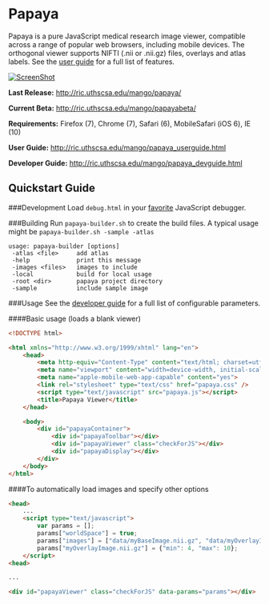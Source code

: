 Papaya 
======

Papaya is a pure JavaScript medical research image viewer, compatible across a range of popular web browsers, 
including mobile devices.  The orthogonal viewer supports NIFTI (.nii or .nii.gz) files, overlays and atlas labels.  See 
the [user guide](http://ric.uthscsa.edu/mango/papaya_userguide.html) for a full list of features.

[![ScreenShot](https://raw.github.com/rii-mango/Papaya/master/README-img.png)](http://ric.uthscsa.edu/mango/papaya/)

**Last Release:** http://ric.uthscsa.edu/mango/papaya/

**Current Beta:** http://ric.uthscsa.edu/mango/papayabeta/

**Requirements:** Firefox (7), Chrome (7), Safari (6), MobileSafari (iOS 6), IE (10)

**User Guide:** http://ric.uthscsa.edu/mango/papaya_userguide.html

**Developer Guide:** http://ric.uthscsa.edu/mango/papaya_devguide.html

Quickstart Guide
------

###Development
Load `debug.html` in your [favorite](http://www.jetbrains.com/webstorm/) JavaScript debugger.


###Building
Run `papaya-builder.sh` to create the build files.  A typical usage might be `papaya-builder.sh -sample -atlas`

```shell
usage: papaya-builder [options]
 -atlas <file>     add atlas
 -help             print this message
 -images <files>   images to include
 -local            build for local usage
 -root <dir>       papaya project directory
 -sample           include sample image
```

###Usage
See the [developer guide](http://ric.uthscsa.edu/mango/papaya_devguide.html) for a full list of configurable parameters.

####Basic usage (loads a blank viewer)
```html
<!DOCTYPE html>

<html xmlns="http://www.w3.org/1999/xhtml" lang="en">
    <head>
        <meta http-equiv="Content-Type" content="text/html; charset=utf-8"/>
        <meta name="viewport" content="width=device-width, initial-scale=1.0, user-scalable=no"/>
        <meta name="apple-mobile-web-app-capable" content="yes">
        <link rel="stylesheet" type="text/css" href="papaya.css" />
        <script type="text/javascript" src="papaya.js"></script>
        <title>Papaya Viewer</title>
    </head>

    <body>
        <div id="papayaContainer">
            <div id="papayaToolbar"></div>
            <div id="papayaViewer" class="checkForJS"></div>
            <div id="papayaDisplay"></div>
        </div>
    </body>
</html>
```

####To automatically load images and specify other options
```html
<head>
    ...
    <script type="text/javascript">
        var params = [];
        params["worldSpace"] = true;
        params["images"] = ["data/myBaseImage.nii.gz", "data/myOverlayImage.nii.gz"];
        params["myOverlayImage.nii.gz"] = {"min": 4, "max": 10};
    </script>
<head>

...

<div id="papayaViewer" class="checkForJS" data-params="params"></div>

```



